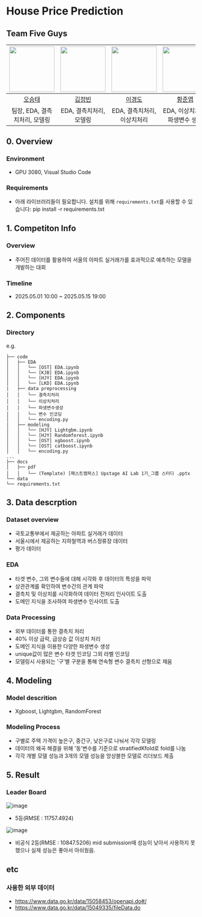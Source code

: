 # House Price Prediction
## Team Five Guys

| <img src="https://github.com/ohseungtae.png" width="120"/> | <img src="https://github.com/JBreals.png" width="120"/> | <img src="https://github.com/kdlee02.png" width="120"/> | <img src="https://github.com/hwang1999.png" width="120"/> | 
| :--------------------------------------------------------: | :------------------------------------------------------: | :------------------------------------------------------: | :--------------------------------------------------------: | 
| [오승태](https://github.com/ohseungtae)                   | [김정빈](https://github.com/JBreals)                   | [이경도](https://github.com/kdlee02)                   | [황준엽](https://github.com/hwang1999)                   |
| 팀장, EDA, 결측치처리, 모델링                                   | EDA, 결측치처리, 모델링                                | EDA, 결측치처리, 이상치처리                                   | EDA, 이상치처리, 파생변수 생성                                 |

## 0. Overview
### Environment
- GPU 3080, Visual Studio Code

### Requirements

- 아래 라이브러리들이 필요합니다. 설치를 위해 `requirements.txt`를 사용할 수 있습니다:
pip install -r requirements.txt


## 1. Competiton Info

### Overview

- 주어진 데이터를 활용하여 서울의 아파트 실거래가를 효과적으로 예측하는 모델을 개발하는 대회

### Timeline

- 2025.05.01 10:00 ~ 2025.05.15 19:00

## 2. Components

### Directory

e.g.
```
├── code
│   ├── EDA
│   │   └── [OST] EDA.ipynb
│   │   └── [KJB] EDA.ipynb
│   │   └── [HJY] EDA.ipynb
│   │   └── [LKD] EDA.ipynb
|   ├── data preprocessing
│   │   └── 결측치처리
│   │   └── 이상치처리
│   │   └── 파생변수생성
│   │   └── 변수 인코딩
│   │   └── encoding.py
|   ├── modeling
│   │   └── [HJY] Lightgbm.ipynb
│   │   └── [HJY] Randomforest.ipynb
│   │   └── [OST] xgboost.ipynb
│   │   └── [OST] catboost.ipynb
│   │   └── encoding.py
...
├── docs
│   ├── pdf
│   │   └── (Template) [패스트캠퍼스] Upstage AI Lab 1기_그룹 스터디 .pptx
└── data
└── requirements.txt 
```

## 3. Data descrption

### Dataset overview

- 국토교통부에서 제공하는 아파트 실거래가 데이터
- 서울시에서 제공하는 지하철역과 버스정류장 데이터
- 평가 데이터

### EDA

- 타겟 변수, 그외 변수들에 대해 시각화 후 데이터의 특성을 파악
- 상관관계를 확인하여 변수간의 관계 파악
- 결측치 및 이상치를 시각화하여 데이터 전처리 인사이트 도출
- 도메인 지식을 조사하여 파생변수 인사이트 도출

### Data Processing

- 외부 데이터를 통한 결측치 처리
- 40% 이상 급락, 급상승 값 이상치 처리
- 도메인 지식을 이용한 다양한 파생변수 생성
- unique값이 많은 변수 타겟 인코딩 그외 라벨 인코딩
- 모델링시 사용되는 '구'별 구분을 통해 연속형 변수 결측치 선형으로 채움

## 4. Modeling

### Model descrition

- Xgboost, Lightgbm, RandomForest

### Modeling Process

- 구별로 주택 가격이 높은구, 중간구, 낮은구로 나눠서 각각 모델링
- 데이터의 왜곡 해결을 위해 '동'변수를 기준으로 stratifiedKfold로 fold를 나눔
- 각각 개별 모델 성능과 3개의 모델 성능을 앙상블한 모델로 리더보드 제출

## 5. Result

### Leader Board

![image](https://github.com/user-attachments/assets/e6d402d9-6955-42e7-b7cd-287556dff0e4)

- 5등(RMSE : 11757.4924)

![image](https://github.com/user-attachments/assets/716ace1d-731a-4380-9aad-91f4f7695778)

- 비공식 2등(RMSE : 10847.5206) mid submission때 성능이 낮아서 사용하지 못했으나 실제 성능은 좋아서 아쉬웠음.
   
## etc


### 사용한 외부 데이터
- https://www.data.go.kr/data/15058453/openapi.do#/
- https://www.data.go.kr/data/15049335/fileData.do

